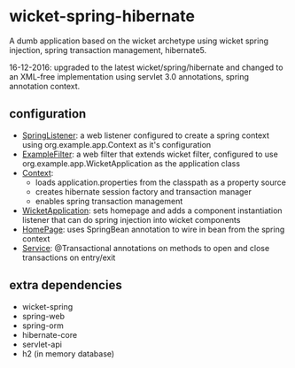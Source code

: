 wicket-spring-hibernate
=======================

A dumb application based on the wicket archetype using wicket spring injection, spring transaction management, hibernate5.

16-12-2016: upgraded to the latest wicket/spring/hibernate and changed to an XML-free implementation using servlet 3.0 annotations, spring annotation context.

## configuration
 - [SpringListener](src/main/java/org/example/app/SpringListener.java): a web listener configured to create a spring context using org.example.app.Context as it's configuration
 - [ExampleFilter](src/main/java/org/example/app/ExampleFilter.java): a web filter that extends wicket filter, configured to use org.example.app.WicketApplication as the application class
 - [Context](src/main/java/org/example/app/Context.java):
   - loads application.properties from the classpath as a property source
   - creates hibernate session factory and transaction manager
   - enables spring transaction management
 - [WicketApplication](src/main/java/org/example/app/WicketApplication.java): sets homepage and adds a component instantiation listener that can do spring injection into wicket components
 - [HomePage](src/main/java/org/example/HomePage.java): uses SpringBean annotation to wire in bean from the spring context
 - [Service](src/main/java/org/example/Service.java): @Transactional annotations on methods to open and close transactions on entry/exit

## extra dependencies
 - wicket-spring
 - spring-web
 - spring-orm
 - hibernate-core
 - servlet-api
 - h2 (in memory database)

